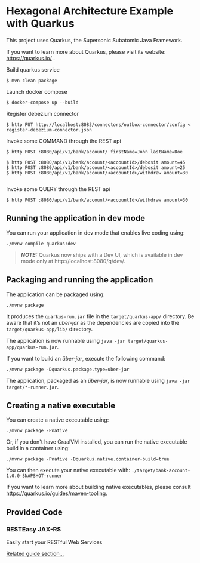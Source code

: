 # Hexagonal Architecture Example with Quarkus

This project uses Quarkus, the Supersonic Subatomic Java Framework.

If you want to learn more about Quarkus, please visit its website: https://quarkus.io/ .


Build quarkus service

```
$ mvn clean package
```

Launch docker compose 

```
$ docker-compose up --build
```

Register debezium connector

```
$ http PUT http://localhost:8083/connectors/outbox-connector/config < register-debezium-connector.json
```

Invoke some COMMAND through the REST api

```
$ http POST :8080/api/v1/bank/account/ firstName=John lastName=Doe 

$ http POST :8080/api/v1/bank/account/<accountId>/debosit amount=45
$ http POST :8080/api/v1/bank/account/<accountId>/debosit amount=25
$ http POST :8080/api/v1/bank/account/<accountId>/withdraw amount=30
 
```

Invoke some QUERY through the REST api

```
$ http POST :8080/api/v1/bank/account/<accountId>/withdraw amount=30

```




## Running the application in dev mode

You can run your application in dev mode that enables live coding using:
```shell script
./mvnw compile quarkus:dev
```

> **_NOTE:_**  Quarkus now ships with a Dev UI, which is available in dev mode only at http://localhost:8080/q/dev/.

## Packaging and running the application

The application can be packaged using:
```shell script
./mvnw package
```
It produces the `quarkus-run.jar` file in the `target/quarkus-app/` directory.
Be aware that it’s not an _über-jar_ as the dependencies are copied into the `target/quarkus-app/lib/` directory.

The application is now runnable using `java -jar target/quarkus-app/quarkus-run.jar`.

If you want to build an _über-jar_, execute the following command:
```shell script
./mvnw package -Dquarkus.package.type=uber-jar
```

The application, packaged as an _über-jar_, is now runnable using `java -jar target/*-runner.jar`.

## Creating a native executable

You can create a native executable using: 
```shell script
./mvnw package -Pnative
```

Or, if you don't have GraalVM installed, you can run the native executable build in a container using: 
```shell script
./mvnw package -Pnative -Dquarkus.native.container-build=true
```

You can then execute your native executable with: `./target/bank-account-1.0.0-SNAPSHOT-runner`

If you want to learn more about building native executables, please consult https://quarkus.io/guides/maven-tooling.

## Provided Code

### RESTEasy JAX-RS

Easily start your RESTful Web Services

[Related guide section...](https://quarkus.io/guides/getting-started#the-jax-rs-resources)
